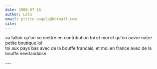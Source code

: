 ```yaml
---
date: 2008-07-16
author: Lalo
email: pitite_angele@hotmail.com
site: 
---
```


<p>va falloir qu'on se mettre en contribution toi et moi et qu'on ouvre notre petite boutique lol<br />
toi aux pays bas avec de la bouffe francais, et moi en france avec de la bouffe neerlandaise </p>
---